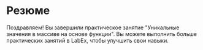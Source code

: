 # Резюме

Поздравляем! Вы завершили практическое занятие "Уникальные значения в массиве на основе функции". Вы можете выполнить больше практических занятий в LabEx, чтобы улучшить свои навыки.
